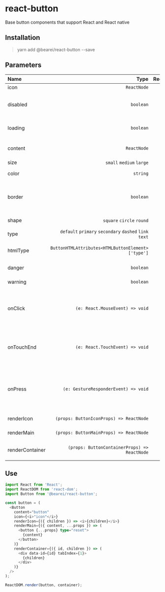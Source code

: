 # react-button

Base button components that support React and React native

## Installation

> yarn add @bearei/react-button --save

## Parameters

| Name | Type | Required | Description |
| :-- | --: | --: | :-- |
| icon | `ReactNode` | ✘ | Button icon |
| disabled | `boolean` | ✘ | Whether or not to disable the button |
| loading | `boolean` | ✘ | Whether the button is loading |
| content | `ReactNode` | ✘ | Button to display content |
| size | `small` `medium` `large` | ✘ | Button size |
| color | `string` | ✘ | Button color |
| border | `boolean` | ✘ | Whether or not to display the button border |
| shape | `square` `circle` `round` | ✘ | Button shape |
| type | `default` `primary` `secondary` `dashed` `link` `text` | ✘ | Button type |
| htmlType | `ButtonHTMLAttributes<HTMLButtonElement>['type']` | ✘ | HTML native button type |
| danger | `boolean` | ✘ | Danger button |
| warning | `boolean` | ✘ | Warning button |
| onClick | `(e: React.MouseEvent) => void` | ✘ | This function is called when button is clicked |
| onTouchEnd | `(e: React.TouchEvent) => void` | ✘ | This function is called when the button is pressed |
| onPress | `(e: GestureResponderEvent) => void` | ✘ | This function is called when the button is pressed -- react native |
| renderIcon | `(props: ButtonIconProps) => ReactNode` | ✘ | Render the button icon |
| renderMain | `(props: ButtonMainProps) => ReactNode` | ✔ | Render the button main |
| renderContainer | `(props: ButtonContainerProps) => ReactNode` | ✔ | Render the button container |

## Use

```typescript
import React from 'React';
import ReactDOM from 'react-dom';
import Button from '@bearei/react-button';

const button = (
  <Button
    content="button"
    icon={<i>"icon"</i>}
    renderIcon={({ children }) => <i>{children}</i>}
    renderMain={({ content, ...props }) => (
      <button {...props} type="reset">
        {content}
      </button>
    )}
    renderContainer={({ id, children }) => (
      <div data-id={id} tabIndex={1}>
        {children}
      </div>
    )}
  />
);

ReactDOM.render(button, container);
```
